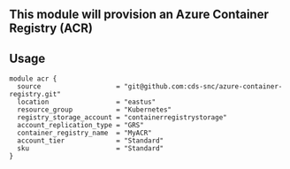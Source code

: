 ## This module will provision an Azure Container Registry (ACR) 

## Usage

```
module acr {
  source                   = "git@github.com:cds-snc/azure-container-registry.git"
  location                 = "eastus"
  resource_group           = "Kubernetes"
  registry_storage_account = "containerregistrystorage"
  account_replication_type = "GRS"
  container_registry_name  = "MyACR"
  account_tier             = "Standard"
  sku                      = "Standard"
}
```


